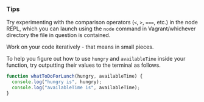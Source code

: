 ### Tips

Try experimenting with the comparison operators (`<`, `>`, `===`, etc.) in the node REPL, which you can launch using the `node` command in Vagrant/whichever directory the file in question is contained.

Work on your code iteratively - that means in small pieces.

To help you figure out how to use `hungry` and `availableTime` inside your function, try outputting their values to the terminal as follows.

```javascript
function whatToDoForLunch(hungry, availableTime) {
  console.log("hungry is", hungry);
  console.log("availableTime is", availableTime);
}
```